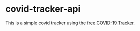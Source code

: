 # covid-tracker-api

This is a simple covid tracker using the [free COVID-19 Tracker](https://covid19api.com/).
